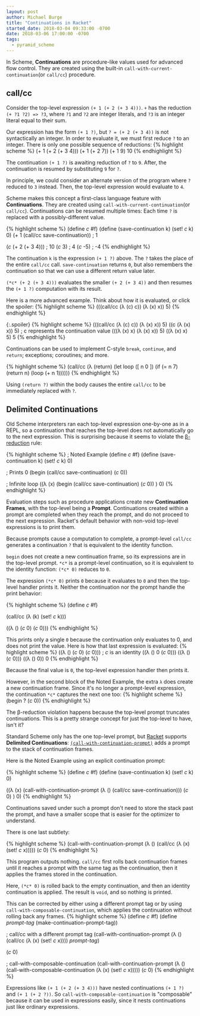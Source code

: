 ```yaml
---
layout: post
author: Michael Burge
title: "Continuations in Racket"
started_date: 2018-03-04 09:33:00 -0700
date: 2018-03-06 17:00:00 -0700
tags:
  - pyramid_scheme
---
```


In Scheme, __Continuations__ are procedure-like values used for advanced flow control. They are created using the built-in `call-with-current-continuation`(or `call/cc`) procedure.

## call/cc

Consider the top-level expression `(+ 1 (+ 2 (+ 3 4)))`. `+` has the reduction `(+ ?1 ?2) => ?3`, where `?1` and `?2` are integer literals, and `?3` is an integer literal equal to their sum.

Our expression has the form `(+ 1 ?)`, but `? = (+ 2 (+ 3 4))` is not syntactically an integer. In order to evaluate it, we must first reduce `?` to an integer. There is only one possible sequence of reductions:
{% highlight scheme %}
(+ 1 (+ 2 (+ 3 4)))
(+ 1 (+ 2 7))
(+ 1 9)
10
{% endhighlight %}

The continuation `(+ 1 ?)` is awaiting reduction of `?` to `9`. After, the continuation is resumed by substituting `9` for `?`.

In principle, we could consider an alternate version of the program where `?` reduced to `3` instead. Then, the top-level expression would evaluate to `4`.

Scheme makes this concept a first-class language feature with __Continuations__. They are created using `call-with-current-continuation`(or `call/cc`). Continuations can be resumed multiple times: Each time `?` is replaced with a possibly-different value.

{% highlight scheme %}
(define *c* #f)
(define (save-continuation k)
  (set! *c* k)
  0)
(+ 1 (call/cc save-continuation)) ; 1

(*c* (+ 2 (+ 3 4)))                ; 10
(*c* 3)                            ; 4
(*c* -5)                           ; -4
{% endhighlight %}

The continuation `k` is the expression `(+ 1 ?)` above. The `?` takes the place of the entire `call/cc` call. `save-continuation` returns `0`, but also remembers the continuation so that we can use a different return value later.

`(*c* (+ 2 (+ 3 4)))` evaluates the smaller `(+ 2 (+ 3 4))` and then resumes the `(+ 1 ?)` computation with its result.

Here is a more advanced example. Think about how it is evaluated, or click the spoiler:
{% highlight scheme %}
(((call/cc (λ (c) c)) (λ (x) x)) 5)
{% endhighlight %}

{:.spoiler}
{% highlight scheme %}
(((call/cc (λ (c) c)) (λ (x) x)) 5)
((c (λ (x) x)) 5) ; c represents the continuation value
(((λ (x) x) (λ (x) x)) 5)
((λ (x) x) 5)
5
{% endhighlight %}

Continuations can be used to implement C-style `break`, `continue`, and `return`; exceptions; coroutines; and more.

{% highlight scheme %}
(call/cc (λ (return)
  (let loop ([ n 0 ])
    (if (= n 7)
        (return n)
        (loop (+ n 1))))))
{% endhighlight %}

Using `(return ?)` within the body causes the entire `call/cc` to be immediately replaced with `?`.

## Delimited Continuations

Old Scheme interpreters ran each top-level expression one-by-one as in a REPL, so a continuation that reaches the top-level does not automatically go to the next expression. This is surprising because it seems to violate the [β-reduction](https://en.wikipedia.org/wiki/Lambda_calculus) rule:

{% highlight scheme %}
; Noted Example
(define *c* #f)
(define (save-continuation k) (set! *c* k) 0)

; Prints 0
(begin (call/cc save-continuation)
       (*c* 0))

; Infinite loop
((λ (x)
    (begin (call/cc save-continuation)
           (*c* 0))
 ) 0)
{% endhighlight %}

Evaluation steps such as procedure applications create new __Continuation Frames__, with the top-level being a __Prompt__. Continuations created within a prompt are completed when they reach the prompt, and do not proceed to the next expression. Racket's default behavior with non-void top-level expressions is to print them.

Because prompts cause a computation to complete, a prompt-level `call/cc` generates a continuation `?` that is equivalent to the identity function.

`begin` does not create a new continuation frame, so its expressions are in the top-level prompt. `*c*` is a prompt-level continuation, so it is equivalent to the identity function: `(*c* 0)` reduces to `0`.

The expression `(*c* 0)` prints `0` because it evaluates to `0` and then the top-level handler prints it. Neither the continuation nor the prompt handle the print behavior:

{% highlight scheme %}
(define *c* #f)

(call/cc (λ (k) (set! *c* k)))

((λ ()
   (*c* 0)
   (*c* 0)))
{% endhighlight %}

This prints only a single `0` because the continuation only evaluates to 0, and does not print the value. Here is how that last expression is evaluated:
{% highlight scheme %}
((λ () (*c* 0) (*c* 0))) ; *c* is an identity
((λ () 0 (*c* 0)))
((λ () (*c* 0)))
((λ () 0))
0
{% endhighlight %}

Because the final value is `0`, the top-level expression handler then prints it.

However, in the second block of the Noted Example, the extra `λ` does create a new continuation frame. Since it's no longer a prompt-level expression, the continuation `*c*` captures the next one too:
{% highlight scheme %}
(begin ?
       (*c* 0))
{% endhighlight %}

The β-reduction violation happens because the top-level prompt truncates continuations. This is a pretty strange concept for just the top-level to have, isn't it? 

Standard Scheme only has the one top-level prompt, but [Racket](https://docs.racket-lang.org/reference/cont.html) supports __Delimited Continuations__: [`(call-with-continuation-prompt)`](https://docs.racket-lang.org/reference/cont.html#%28def._%28%28quote._~23~25kernel%29._call-with-continuation-prompt%29%29) adds a prompt to the stack of continuation frames.

Here is the Noted Example using an explicit continuation prompt:

{% highlight scheme %}
(define *c* #f)
(define (save-continuation k) (set! *c* k) 0)

((λ (x)
   (call-with-continuation-prompt (λ () (call/cc save-continuation)))
   (*c* 0)
   ) 0)
{% endhighlight %}

Continuations saved under such a prompt don't need to store the stack past the prompt, and have a smaller scope that is easier for the optimizer to understand.

There is one last subtlety:

{% highlight scheme %}
(call-with-continuation-prompt (λ () (call/cc (λ (x) (set! *c* x)))))
(*c* 0)
{% endhighlight %}

This program outputs nothing. `call/cc` first rolls back continuation frames until it reaches a prompt with the same tag as the continuation, then it applies the frames stored in the continuation.

Here, `(*c* 0)` is rolled back to the empty continuation, and then an identity continuation is applied. The result is `void`, and so nothing is printed.

This can be corrected by either using a different prompt tag or by using `call-with-composable-continuation`, which applies the continuation without rolling back any frames.
{% highlight scheme %}
(define *c* #f)
(define *prompt-tag* (make-continuation-prompt-tag))

; call/cc with a different prompt tag
(call-with-continuation-prompt (λ () (call/cc (λ (x) (set! *c* x))))
                               *prompt-tag*)

(*c* 0)

; call-with-composable-continuation
(call-with-continuation-prompt
  (λ ()
    (call-with-composable-continuation
      (λ (x)
        (set! *c* x)))))
(*c* 0)
{% endhighlight %}

Expressions like `(+ 1 (+ 2 (+ 3 4)))` have nested continuations `(+ 1 ?)` and `(+ 1 (+ 2 ?))`. So `call-with-composable-continuation` is "composable" because it can be used in expressions easily, since it nests continuations just like ordinary expressions.
